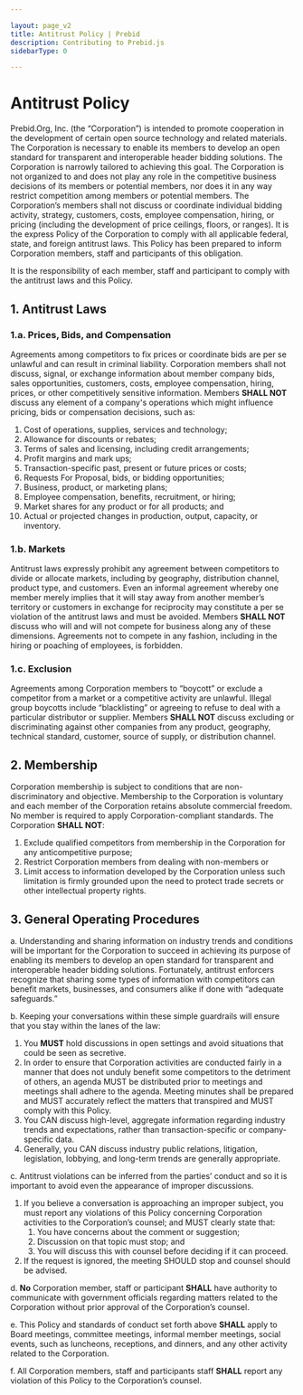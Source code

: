 ```yaml
---

layout: page_v2
title: Antitrust Policy | Prebid
description: Contributing to Prebid.js
sidebarType: 0

---
```


# Antitrust Policy

Prebid.Org, Inc. (the “Corporation”) is intended to promote cooperation in the development of certain open source technology and related materials. The Corporation is necessary to enable its members to develop an open standard for transparent and interoperable header bidding solutions. The Corporation is narrowly tailored to achieving this goal. The Corporation is not organized to and does not play any role in the competitive business decisions of its members or potential members, nor does it in any way restrict competition among members or potential members. The Corporation’s members shall not discuss or coordinate individual bidding activity, strategy, customers, costs, employee compensation, hiring,  or pricing (including the development of price ceilings, floors, or ranges). It is the express Policy of the Corporation to comply with all applicable federal, state, and foreign antitrust laws. This Policy has been prepared to inform Corporation members, staff and participants of this obligation. 

It is the responsibility of each member, staff and participant to comply with the antitrust laws and this Policy. 

## 1. Antitrust Laws

### 1.a. Prices, Bids, and Compensation
Agreements among competitors to fix prices or coordinate bids are per se unlawful and can result in criminal liability. Corporation members shall not discuss, signal, or exchange information about member company bids, sales opportunities, customers, costs, employee compensation, hiring, prices, or other competitively sensitive information. Members **SHALL NOT** discuss any element of a company's operations which might influence pricing, bids or compensation decisions, such as:

1. Cost of operations, supplies, services and technology;
1. Allowance for discounts or rebates;
1. Terms of sales and licensing, including credit arrangements;
1. Profit margins and mark ups;
1. Transaction-specific past, present or future prices or costs; 
1. Requests For Proposal, bids, or bidding opportunities; 
1. Business, product, or marketing plans; 
1. Employee compensation, benefits, recruitment, or hiring;  
1. Market shares for any product or for all products; and
1. Actual or projected changes in production, output, capacity, or inventory.

### 1.b. Markets

Antitrust laws expressly prohibit any agreement between competitors to divide or allocate markets, including by geography, distribution channel, product type, and customers. Even an informal agreement whereby one member merely implies that it will stay away from another member’s territory or customers in exchange for reciprocity may constitute a per se violation of the antitrust laws and must be avoided. Members **SHALL NOT** discuss who will and will not compete for business along any of these dimensions. Agreements not to compete in any fashion, including in the hiring or poaching of employees, is forbidden.

### 1.c.	Exclusion

Agreements among Corporation members to “boycott” or exclude a competitor from a market or a competitive activity are unlawful. Illegal group boycotts include “blacklisting” or agreeing to refuse to deal with a particular distributor or supplier. Members **SHALL NOT** discuss excluding or discriminating against other companies from any product, geography, technical standard, customer, source of supply, or distribution channel. 

## 2. Membership

Corporation membership is subject to conditions that are non-discriminatory and objective.  Membership to the Corporation is voluntary and each member of the Corporation retains absolute commercial freedom. No member is required to apply Corporation-compliant standards.  The Corporation **SHALL NOT**:

1. Exclude qualified competitors from membership in the Corporation for any anticompetitive purpose;
1. Restrict Corporation members from dealing with non-members or 
1. Limit access to information developed by the Corporation unless such limitation is firmly grounded upon the need to protect trade secrets or other intellectual property rights. 

## 3. General Operating Procedures

a.	Understanding and sharing information on industry trends and conditions will be important for the Corporation to succeed in achieving its purpose of enabling its members to develop an open standard for transparent and interoperable header bidding solutions.  Fortunately, antitrust enforcers recognize that sharing some types of information with competitors can benefit markets, businesses, and consumers alike if done with “adequate safeguards.”  

b.	Keeping your conversations within these simple guardrails will ensure that you stay within the lanes of the law:          
1. You **MUST** hold discussions in open settings and avoid situations that could be seen as secretive.  
1. In order to ensure that Corporation activities are conducted fairly in a manner that does not unduly benefit some competitors to the detriment of others, an agenda MUST be distributed prior to meetings and meetings shall adhere to the agenda.  Meeting minutes shall be prepared and MUST accurately reflect the matters that transpired and MUST comply with this Policy.
1. You CAN discuss high-level, aggregate information regarding industry trends and expectations, rather than transaction-specific or company-specific data. 
1. Generally, you CAN discuss industry public relations, litigation, legislation, lobbying, and long-term trends are generally appropriate.     

c.	Antitrust violations can be inferred from the parties’ conduct and so it is important to avoid even the appearance of improper discussions.   

1. If you believe a conversation is approaching an improper subject, you must report any violations of this Policy concerning Corporation activities to the Corporation’s counsel; and MUST clearly state that: 
    1. You have concerns about the comment or suggestion; 
    2. Discussion on that topic must stop; and 
    3. You will discuss this with counsel before deciding if it can proceed. 
1.	If the request is ignored, the meeting SHOULD stop and counsel should be advised.

d.	**No** Corporation member, staff or participant **SHALL** have authority to communicate with government officials regarding matters related to the Corporation without prior approval of the Corporation’s counsel. 

e.	This Policy and standards of conduct set forth above **SHALL** apply to Board meetings, committee meetings, informal member meetings, social events, such as luncheons, receptions, and dinners, and any other activity related to the Corporation.

f.	All Corporation members, staff and participants staff **SHALL** report any violation of this Policy to the Corporation’s counsel.
